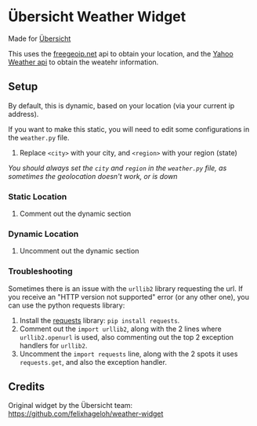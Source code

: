 # Übersicht Weather Widget

Made for [Übersicht](http://tracesof.net/uebersicht/)

This uses the [freegeoip.net](http://freegeoip.net/ "freegeoip.net") api to obtain your location, and the [Yahoo Weather api](https://developer.yahoo.com/weather// "Yahoo Weather api") to obtain the weatehr information.

## Setup

By default, this is dynamic, based on your location (via your current ip address).

If you want to make this static, you will need to edit some configurations in the `weather.py` file.

1. Replace `<city>` with your city, and `<region>` with your region (state)

*You should always set the `city` and `region` in the `weather.py` file, as sometimes the geolocation doesn't work, or is down*

### Static Location

1. Comment out the dynamic section

### Dynamic Location

1. Uncomment out the dynamic section

### Troubleshooting

Sometimes there is an issue with the `urllib2` library requesting the url. If you receive an "HTTP version not supported" error (or any other one), you can use the python requests library:

1. Install the [requests](http://python-requests.org) library: `pip install requests`.
2. Comment out the `import urllib2`, along with the 2 lines where `urllib2.openurl` is used, also commenting out the top 2 exception handlers for `urllib2`.
3. Uncomment the `import requests` line, along with the 2 spots it uses `requests.get`, and also the exception handler.

## Credits

Original widget by the Übersicht team:
https://github.com/felixhageloh/weather-widget
